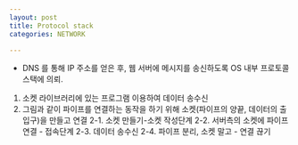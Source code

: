 ```yaml
---
layout: post
title: Protocol stack
categories: NETWORK

---
```



* DNS 를 통해 IP 주소를 얻은 후, 웹 서버에 메시지를 송신하도록 OS 내부 프로토콜 스택에 의뢰.
 1. 소켓 라이브러리에 있는 프로그램 이용하여 데이터 송수신
 2. 그림과 같이 파이프를 연결하는 동작을 하기 위해 소켓(파이프의 양끝, 데이터의 출입구)을 만들고 연결
  2-1. 소켓 만들기-소켓 작성단계
  2-2. 서버측의 소켓에 파이프 연결 - 접속단계
  2-3. 데이터 송수신
  2-4. 파이프 분리, 소켓 말고 - 연결 끊기 
